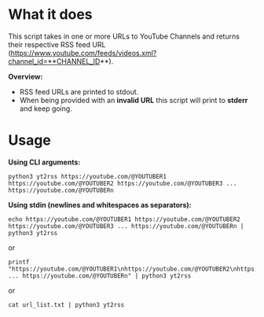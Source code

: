 # What it does

This script takes in one or more URLs to YouTube Channels and returns their respective RSS feed URL (https://www.youtube.com/feeds/videos.xml?channel_id=**CHANNEL_ID**).

**Overview:**

- RSS feed URLs are printed to stdout.
- When being provided with an **invalid URL** this script will print to **stderr** and keep going.

# Usage

**Using CLI arguments:**

```
python3 yt2rss https://youtube.com/@YOUTUBER1 https://youtube.com/@YOUTUBER2 https://youtube.com/@YOUTUBER3 ... https://youtube.com/@YOUTUBERn
```

**Using stdin (newlines and whitespaces as separators):**

```
echo https://youtube.com/@YOUTUBER1 https://youtube.com/@YOUTUBER2 https://youtube.com/@YOUTUBER3 ... https://youtube.com/@YOUTUBERn | python3 yt2rss 
```

or

```
printf "https://youtube.com/@YOUTUBER1\nhttps://youtube.com/@YOUTUBER2\nhttps://youtube.com/@YOUTUBER3\n ... https://youtube.com/@YOUTUBERn" | python3 yt2rss 
```

or

```
cat url_list.txt | python3 yt2rss
```
